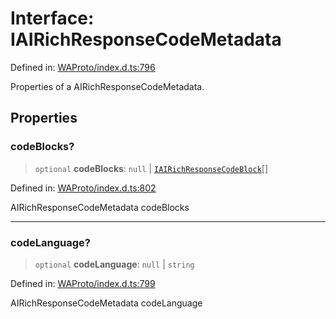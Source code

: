 # Interface: IAIRichResponseCodeMetadata

Defined in: [WAProto/index.d.ts:796](https://github.com/WhiskeySockets/Baileys/blob/2fdabb7f387029b680a2c5e056c7022c25b0f110/WAProto/index.d.ts#L796)

Properties of a AIRichResponseCodeMetadata.

## Properties

### codeBlocks?

> `optional` **codeBlocks**: `null` \| [`IAIRichResponseCodeBlock`](../namespaces/AIRichResponseCodeMetadata/interfaces/IAIRichResponseCodeBlock.md)[]

Defined in: [WAProto/index.d.ts:802](https://github.com/WhiskeySockets/Baileys/blob/2fdabb7f387029b680a2c5e056c7022c25b0f110/WAProto/index.d.ts#L802)

AIRichResponseCodeMetadata codeBlocks

***

### codeLanguage?

> `optional` **codeLanguage**: `null` \| `string`

Defined in: [WAProto/index.d.ts:799](https://github.com/WhiskeySockets/Baileys/blob/2fdabb7f387029b680a2c5e056c7022c25b0f110/WAProto/index.d.ts#L799)

AIRichResponseCodeMetadata codeLanguage
